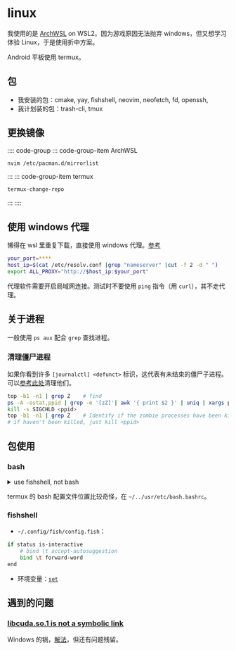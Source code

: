 # linux
我使用的是 [ArchWSL](https://github.com/yuk7/ArchWSL) on WSL2。因为游戏原因无法抛弃 windows，但又想学习体验 Linux，于是使用折中方案。

Android 平板使用 termux。
## 包
* 我安装的包：cmake, yay, fishshell, neovim, neofetch, fd, openssh, 
* 我计划装的包：trash-cli, tmux
## 更换镜像
:::: code-group
::: code-group-item ArchWSL
```bash
nvim /etc/pacman.d/mirrorlist
```
:::
::: code-group-item termux
```bash
termux-change-repo
```
:::
::::
## 使用 windows 代理
懒得在 wsl 里重复下载，直接使用 windows 代理。[参考](https://zhuanlan.zhihu.com/p/153124468)
```sh
your_port=****
host_ip=$(cat /etc/resolv.conf |grep "nameserver" |cut -f 2 -d " ")
export ALL_PROXY="http://$host_ip:$your_port"
```

代理软件需要开启局域网连接。测试时不要使用 `ping` 指令（用 `curl`），其不走代理。
## 关于进程
一般使用 `ps aux` 配合 `grep` 查找进程。
### 清理僵尸进程
如果你看到许多 `[journalctl] <defunct>` 标识，这代表有未结束的僵尸子进程。可以[参考此处](https://www.linkedin.com/pulse/how-identify-kill-zombiedefunct-processes-linux-without-george-gabra)清理他们。
```sh
top -b1 -n1 | grep Z    # find
ps -A -ostat,ppid | grep -e '[zZ]'| awk '{ print $2 }' | uniq | xargs ps -p # Find the parent of zombie processes, remenber ppid
kill -s SIGCHLD <ppid>
top -b1 -n1 | grep Z    # Identify if the zombie processes have been killed
# if haven't been killed, just kill <ppid>
```
## 包使用
### bash
<details><summary>use fishshell, not bash</summary>

* ~/.bashrc（仅含手动编辑）:
```bash
alias ll='ls -alF'
export DWM=/home/lxl/myfile/dwm
if [[ $(ps --no-header --pid=$PPID --format=cmd) != "fish" ]]
then
    exec fish
fi
```
</details>

termux 的 bash 配置文件位置比较奇怪，在 `~/../usr/etc/bash.bashrc`。
### fishshell
* `~/.config/fish/config.fish`：
```bash
if status is-interactive
    # bind \t accept-autosuggestion
    bind \t forward-word
end
```
* 环境变量：[`set`](https://fishshell.com/docs/2.6/commands.html#set)
## 遇到的问题
### [libcuda.so.1 is not a symbolic link](https://bbs.archlinuxcn.org/viewtopic.php?id=13402)
Windows 的锅，[解法](https://github.com/microsoft/WSL/issues/5548)，但还有问题残留。
